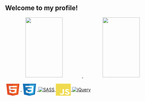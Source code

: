 ## Welcome to my profile!

<div align="center">
  <a href="https://github.com/iasmincorrea">
  <img height="195px" width="49%" src="https://github-readme-stats.vercel.app/api?username=iasmincorrea&show_icons=true&theme=dark&include_all_commits=true&count_private=true"/>
  <img height="195px" width="49%" src="https://github-readme-stats.vercel.app/api/top-langs/?username=iasmincorrea&layout=compact&langs_count=7&theme=dark"/>
</div>
<div style="display: inline_block"><br>
  <img align="center" alt="HTML" title="HTML" height="40" width="50" src="https://raw.githubusercontent.com/devicons/devicon/master/icons/html5/html5-original.svg">
  <img align="center" alt="CSS" title="CSS" height="40" width="50" src="https://raw.githubusercontent.com/devicons/devicon/master/icons/css3/css3-original.svg">
  <img align="center" alt="SASS" title="SASS" height="40" width="50" src="https://cdn.jsdelivr.net/gh/devicons/devicon/icons/sass/sass-original.svg" />
  <img align="center" alt="JavaScript" title="JavaScript" height="40" width="50" src="https://raw.githubusercontent.com/devicons/devicon/master/icons/javascript/javascript-plain.svg">
  <img align="center" alt="jQuery" title="jQuery" height="40" width="50" src="https://cdn.jsdelivr.net/gh/devicons/devicon/icons/jquery/jquery-plain-wordmark.svg" />
</div>
